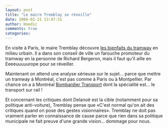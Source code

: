 ```yaml
---
layout: post
title: "Le maire Tremblay se réveille"
date: 2006-02-21 13:47:51
author: Hoedic
comments: true
categories: 
---
```



En visite à Paris, le maire Tremblay découvre [les bienfaits du tramway](http://www.ledevoir.com/2006/02/21/102576.html) en milieu urbain. Il a dans son conseil de ville un farouche promoteur du tramway en la personne de Richard Bergeron, mais il faut qu'il aille en Eeeeuuuuurope pour se réveiller.

Maintenant on attend une analyse sérieuse sur le sujet... parce que mettre un tramway à Montréal, c'est pas comme à Paris ou à Montpellier. Par chance on a à Montréal [Bombardier Transport](http://www.transport.bombardier.com/) dont la spécialité est... le transport sur rail !

Et concernant les critiques dont Delanoë est la cible (notamment pour sa politique anti-voiture), Tremblay pense que «C'est normal qu'on ait des critiques quand on pose des gestes visionnaires». Tremblay ne doit pas vraiment parler en connaissance de cause parce que rien dans sa politique municipale ne fait preuve d'une grande vision... dommage pour nous.